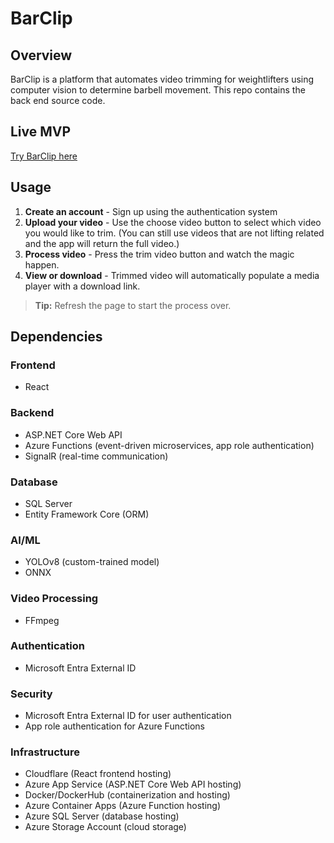 # BarClip

## Overview
BarClip is a platform that automates video trimming for weightlifters using computer vision to determine barbell movement. This repo contains the back end source code.

## Live MVP
[Try BarClip here](https://www.barclip.com)

## Usage
1. **Create an account** - Sign up using the authentication system
2. **Upload your video** - Use the choose video button to select which video you would like to trim. (You can still use videos that are not lifting related and the app will return the full video.)
3. **Process video** - Press the trim video button and watch the magic happen.
4. **View or download** - Trimmed video will automatically populate a media player with a download link.

> **Tip:** Refresh the page to start the process over.

## Dependencies

### Frontend
- React

### Backend
- ASP.NET Core Web API
- Azure Functions (event-driven microservices, app role authentication)
- SignalR (real-time communication)

### Database
- SQL Server
- Entity Framework Core (ORM)

### AI/ML
- YOLOv8 (custom-trained model)
- ONNX

### Video Processing
- FFmpeg

### Authentication
- Microsoft Entra External ID

### Security
- Microsoft Entra External ID for user authentication
- App role authentication for Azure Functions

### Infrastructure
- Cloudflare (React frontend hosting)
- Azure App Service (ASP.NET Core Web API hosting)
- Docker/DockerHub (containerization and hosting)
- Azure Container Apps (Azure Function hosting)
- Azure SQL Server (database hosting)
- Azure Storage Account (cloud storage)
